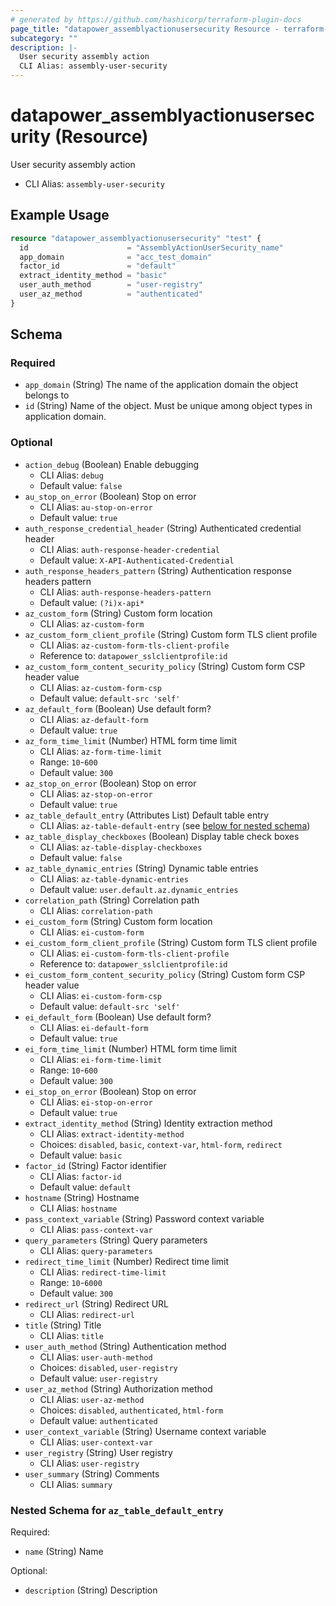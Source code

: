 ```yaml
---
# generated by https://github.com/hashicorp/terraform-plugin-docs
page_title: "datapower_assemblyactionusersecurity Resource - terraform-provider-datapower"
subcategory: ""
description: |-
  User security assembly action
  CLI Alias: assembly-user-security
---
```


# datapower_assemblyactionusersecurity (Resource)

User security assembly action
  - CLI Alias: `assembly-user-security`

## Example Usage

```terraform
resource "datapower_assemblyactionusersecurity" "test" {
  id                      = "AssemblyActionUserSecurity_name"
  app_domain              = "acc_test_domain"
  factor_id               = "default"
  extract_identity_method = "basic"
  user_auth_method        = "user-registry"
  user_az_method          = "authenticated"
}
```

<!-- schema generated by tfplugindocs -->
## Schema

### Required

- `app_domain` (String) The name of the application domain the object belongs to
- `id` (String) Name of the object. Must be unique among object types in application domain.

### Optional

- `action_debug` (Boolean) Enable debugging
  - CLI Alias: `debug`
  - Default value: `false`
- `au_stop_on_error` (Boolean) Stop on error
  - CLI Alias: `au-stop-on-error`
  - Default value: `true`
- `auth_response_credential_header` (String) Authenticated credential header
  - CLI Alias: `auth-response-header-credential`
  - Default value: `X-API-Authenticated-Credential`
- `auth_response_headers_pattern` (String) Authentication response headers pattern
  - CLI Alias: `auth-response-headers-pattern`
  - Default value: `(?i)x-api*`
- `az_custom_form` (String) Custom form location
  - CLI Alias: `az-custom-form`
- `az_custom_form_client_profile` (String) Custom form TLS client profile
  - CLI Alias: `az-custom-form-tls-client-profile`
  - Reference to: `datapower_sslclientprofile:id`
- `az_custom_form_content_security_policy` (String) Custom form CSP header value
  - CLI Alias: `az-custom-form-csp`
  - Default value: `default-src 'self'`
- `az_default_form` (Boolean) Use default form?
  - CLI Alias: `az-default-form`
  - Default value: `true`
- `az_form_time_limit` (Number) HTML form time limit
  - CLI Alias: `az-form-time-limit`
  - Range: `10`-`600`
  - Default value: `300`
- `az_stop_on_error` (Boolean) Stop on error
  - CLI Alias: `az-stop-on-error`
  - Default value: `true`
- `az_table_default_entry` (Attributes List) Default table entry
  - CLI Alias: `az-table-default-entry` (see [below for nested schema](#nestedatt--az_table_default_entry))
- `az_table_display_checkboxes` (Boolean) Display table check boxes
  - CLI Alias: `az-table-display-checkboxes`
  - Default value: `false`
- `az_table_dynamic_entries` (String) Dynamic table entries
  - CLI Alias: `az-table-dynamic-entries`
  - Default value: `user.default.az.dynamic_entries`
- `correlation_path` (String) Correlation path
  - CLI Alias: `correlation-path`
- `ei_custom_form` (String) Custom form location
  - CLI Alias: `ei-custom-form`
- `ei_custom_form_client_profile` (String) Custom form TLS client profile
  - CLI Alias: `ei-custom-form-tls-client-profile`
  - Reference to: `datapower_sslclientprofile:id`
- `ei_custom_form_content_security_policy` (String) Custom form CSP header value
  - CLI Alias: `ei-custom-form-csp`
  - Default value: `default-src 'self'`
- `ei_default_form` (Boolean) Use default form?
  - CLI Alias: `ei-default-form`
  - Default value: `true`
- `ei_form_time_limit` (Number) HTML form time limit
  - CLI Alias: `ei-form-time-limit`
  - Range: `10`-`600`
  - Default value: `300`
- `ei_stop_on_error` (Boolean) Stop on error
  - CLI Alias: `ei-stop-on-error`
  - Default value: `true`
- `extract_identity_method` (String) Identity extraction method
  - CLI Alias: `extract-identity-method`
  - Choices: `disabled`, `basic`, `context-var`, `html-form`, `redirect`
  - Default value: `basic`
- `factor_id` (String) Factor identifier
  - CLI Alias: `factor-id`
  - Default value: `default`
- `hostname` (String) Hostname
  - CLI Alias: `hostname`
- `pass_context_variable` (String) Password context variable
  - CLI Alias: `pass-context-var`
- `query_parameters` (String) Query parameters
  - CLI Alias: `query-parameters`
- `redirect_time_limit` (Number) Redirect time limit
  - CLI Alias: `redirect-time-limit`
  - Range: `10`-`6000`
  - Default value: `300`
- `redirect_url` (String) Redirect URL
  - CLI Alias: `redirect-url`
- `title` (String) Title
  - CLI Alias: `title`
- `user_auth_method` (String) Authentication method
  - CLI Alias: `user-auth-method`
  - Choices: `disabled`, `user-registry`
  - Default value: `user-registry`
- `user_az_method` (String) Authorization method
  - CLI Alias: `user-az-method`
  - Choices: `disabled`, `authenticated`, `html-form`
  - Default value: `authenticated`
- `user_context_variable` (String) Username context variable
  - CLI Alias: `user-context-var`
- `user_registry` (String) User registry
  - CLI Alias: `user-registry`
- `user_summary` (String) Comments
  - CLI Alias: `summary`

<a id="nestedatt--az_table_default_entry"></a>
### Nested Schema for `az_table_default_entry`

Required:

- `name` (String) Name

Optional:

- `description` (String) Description
